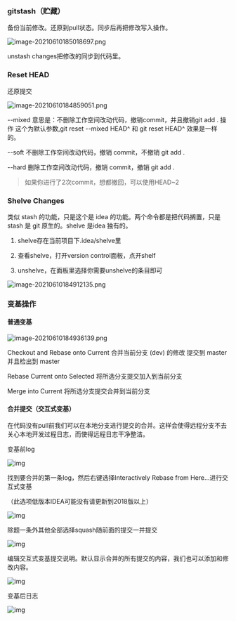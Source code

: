 ### gitstash（贮藏）

备份当前修改。还原到pull状态。同步后再把修改写入操作。

![image-20210610185018697.png](https://blog-07.oss-cn-guangzhou.aliyuncs.com/picBak/image-20210610185018697.png)

unstash changes把修改的同步到代码里。

### Reset HEAD

还原提交

![image-20210610184859051.png](https://blog-07.oss-cn-guangzhou.aliyuncs.com/picBak/image-20210610184859051.png)

--mixed 
意思是：不删除工作空间改动代码，撤销commit，并且撤销git add . 操作
这个为默认参数,git reset --mixed HEAD^ 和 git reset HEAD^ 效果是一样的。

--soft  不删除工作空间改动代码，撤销 commit，不撤销 git add . 

--hard
删除工作空间改动代码，撤销 commit，撤销 git add . 

> 如果你进行了2次commit，想都撤回，可以使用HEAD~2



### Shelve Changes

类似 stash 的功能，只是这个是 idea 的功能。两个命令都是把代码搁置，只是 stash 是 git 原生的。shelve 是idea 独有的。

1. shelve存在当前项目下.idea/shelve里
   
2. 查看shelve，打开version control面板，点开shelf
3. unshelve，在面板里选择你需要unshelve的条目即可

![image-20210610184912135.png](https://blog-07.oss-cn-guangzhou.aliyuncs.com/picBak/image-20210610184912135.png)

### 变基操作

#### 普通变基

![image-20210610184936139.png](https://blog-07.oss-cn-guangzhou.aliyuncs.com/picBak/image-20210610184936139.png)

Checkout and Rebase onto Current  合并当前分支 (dev) 的修改 提交到 master 并且检出到 master

Rebase Current onto Selected         将所选分支提交加入到当前分支

Merge into Current                         将所选分支提交合并到当前分支



#### 合并提交（交互式变基）

在代码没有pull前我们可以在本地分支进行提交的合并。这样会使得远程分支不去关心本地开发过程日志，而使得远程日志干净整洁。

变基前log

![img](https://blog-07.oss-cn-guangzhou.aliyuncs.com/picBak/105049_W10i_3452433.png)

找到要合并的第一条log，然后右键选择Interactively Rebase from Here...进行交互式变基

（此选项低版本IDEA可能没有请更新到2018版以上）

![img](https://blog-07.oss-cn-guangzhou.aliyuncs.com/picBak/105200_dATH_3452433.png)

除题一条外其他全部选择squash随前面的提交一并提交

![img](https://blog-07.oss-cn-guangzhou.aliyuncs.com/picBak/105609_0H5M_3452433.png)

编辑交互式变基提交说明。默认显示合并的所有提交的内容，我们也可以添加和修改内容。

![img](https://blog-07.oss-cn-guangzhou.aliyuncs.com/picBak/105817_wcsG_3452433.png)

变基后日志

![img](https://blog-07.oss-cn-guangzhou.aliyuncs.com/picBak/105836_LYFU_3452433.png)

 